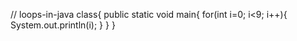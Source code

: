 // loops-in-java
class{
      public static void main{
            for(int i=0; i<9; i++){
	           System.out.println(i);
	    }
  }
}




